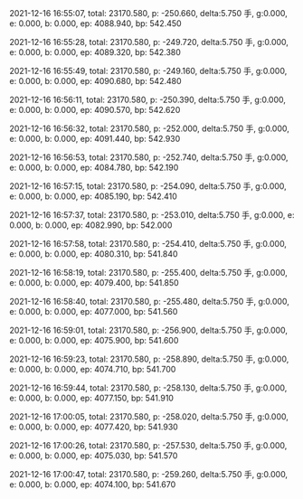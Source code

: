 2021-12-16 16:55:07, total: 23170.580, p: -250.660, delta:5.750 手, g:0.000, e: 0.000, b: 0.000, ep: 4088.940, bp: 542.450

2021-12-16 16:55:28, total: 23170.580, p: -249.720, delta:5.750 手, g:0.000, e: 0.000, b: 0.000, ep: 4089.320, bp: 542.380

2021-12-16 16:55:49, total: 23170.580, p: -249.160, delta:5.750 手, g:0.000, e: 0.000, b: 0.000, ep: 4090.680, bp: 542.480

2021-12-16 16:56:11, total: 23170.580, p: -250.390, delta:5.750 手, g:0.000, e: 0.000, b: 0.000, ep: 4090.570, bp: 542.620

2021-12-16 16:56:32, total: 23170.580, p: -252.000, delta:5.750 手, g:0.000, e: 0.000, b: 0.000, ep: 4091.440, bp: 542.930

2021-12-16 16:56:53, total: 23170.580, p: -252.740, delta:5.750 手, g:0.000, e: 0.000, b: 0.000, ep: 4084.780, bp: 542.190

2021-12-16 16:57:15, total: 23170.580, p: -254.090, delta:5.750 手, g:0.000, e: 0.000, b: 0.000, ep: 4085.190, bp: 542.410

2021-12-16 16:57:37, total: 23170.580, p: -253.010, delta:5.750 手, g:0.000, e: 0.000, b: 0.000, ep: 4082.990, bp: 542.000

2021-12-16 16:57:58, total: 23170.580, p: -254.410, delta:5.750 手, g:0.000, e: 0.000, b: 0.000, ep: 4080.310, bp: 541.840

2021-12-16 16:58:19, total: 23170.580, p: -255.400, delta:5.750 手, g:0.000, e: 0.000, b: 0.000, ep: 4079.400, bp: 541.850

2021-12-16 16:58:40, total: 23170.580, p: -255.480, delta:5.750 手, g:0.000, e: 0.000, b: 0.000, ep: 4077.000, bp: 541.560

2021-12-16 16:59:01, total: 23170.580, p: -256.900, delta:5.750 手, g:0.000, e: 0.000, b: 0.000, ep: 4075.900, bp: 541.600

2021-12-16 16:59:23, total: 23170.580, p: -258.890, delta:5.750 手, g:0.000, e: 0.000, b: 0.000, ep: 4074.710, bp: 541.700

2021-12-16 16:59:44, total: 23170.580, p: -258.130, delta:5.750 手, g:0.000, e: 0.000, b: 0.000, ep: 4077.150, bp: 541.910

2021-12-16 17:00:05, total: 23170.580, p: -258.020, delta:5.750 手, g:0.000, e: 0.000, b: 0.000, ep: 4077.420, bp: 541.930

2021-12-16 17:00:26, total: 23170.580, p: -257.530, delta:5.750 手, g:0.000, e: 0.000, b: 0.000, ep: 4075.030, bp: 541.570

2021-12-16 17:00:47, total: 23170.580, p: -259.260, delta:5.750 手, g:0.000, e: 0.000, b: 0.000, ep: 4074.100, bp: 541.670